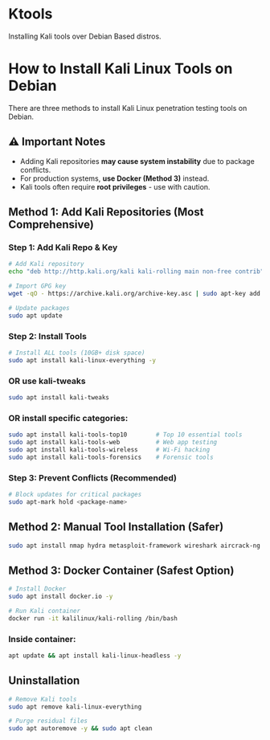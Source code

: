 # Ktools
Installing Kali tools over Debian Based distros.
# How to Install Kali Linux Tools on Debian

 There are three methods to install Kali Linux penetration testing tools on Debian.

## ⚠️ Important Notes
- Adding Kali repositories **may cause system instability** due to package conflicts.
- For production systems, **use Docker (Method 3)** instead.
- Kali tools often require **root privileges** - use with caution.


## Method 1: Add Kali Repositories (Most Comprehensive)

### Step 1: Add Kali Repo & Key
```bash
# Add Kali repository
echo "deb http://http.kali.org/kali kali-rolling main non-free contrib" | sudo tee /etc/apt/sources.list.d/kali.list

# Import GPG key
wget -qO - https://archive.kali.org/archive-key.asc | sudo apt-key add -

# Update packages
sudo apt update
```
### Step 2: Install Tools
```bash
# Install ALL tools (10GB+ disk space)
sudo apt install kali-linux-everything -y
```
### OR use kali-tweaks
```bash
sudo apt install kali-tweaks
```

### OR install specific categories:
```bash
sudo apt install kali-tools-top10        # Top 10 essential tools
sudo apt install kali-tools-web          # Web app testing
sudo apt install kali-tools-wireless     # Wi-Fi hacking
sudo apt install kali-tools-forensics    # Forensic tools

```
### Step 3: Prevent Conflicts (Recommended)
```bash
# Block updates for critical packages
sudo apt-mark hold <package-name>
```


## Method 2: Manual Tool Installation (Safer)
```bash
sudo apt install nmap hydra metasploit-framework wireshark aircrack-ng burpsuite -y
```



## Method 3: Docker Container (Safest Option)

```bash
# Install Docker
sudo apt install docker.io -y

# Run Kali container
docker run -it kalilinux/kali-rolling /bin/bash
```

### Inside container:
```bash
apt update && apt install kali-linux-headless -y
```

## Uninstallation

```bash
# Remove Kali tools
sudo apt remove kali-linux-everything

# Purge residual files
sudo apt autoremove -y && sudo apt clean
```
